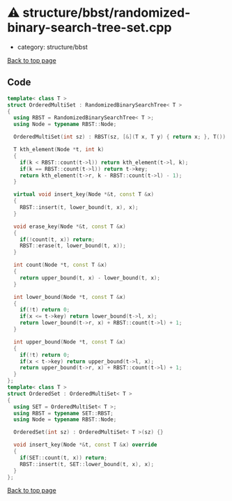 <!-- mathjax config similar to math.stackexchange -->
<script type="text/javascript" async
  src="https://cdnjs.cloudflare.com/ajax/libs/mathjax/2.7.5/MathJax.js?config=TeX-MML-AM_CHTML">
</script>
<script type="text/x-mathjax-config">
  MathJax.Hub.Config({
    TeX: { equationNumbers: { autoNumber: "AMS" }},
    tex2jax: {
      inlineMath: [ ['$','$'] ],
      processEscapes: true
    },
    "HTML-CSS": { matchFontHeight: false },
    displayAlign: "left",
    displayIndent: "2em"
  });
</script>

<script type="text/javascript" src="https://cdnjs.cloudflare.com/ajax/libs/jquery/3.4.1/jquery.min.js"></script>
<script src="https://cdn.jsdelivr.net/npm/jquery-balloon-js@1.1.2/jquery.balloon.min.js" integrity="sha256-ZEYs9VrgAeNuPvs15E39OsyOJaIkXEEt10fzxJ20+2I=" crossorigin="anonymous"></script>
<script type="text/javascript" src="../../../assets/js/copy-button.js"></script>
<link rel="stylesheet" href="../../../assets/css/copy-button.css" />


# :warning: structure/bbst/randomized-binary-search-tree-set.cpp
* category: structure/bbst


[Back to top page](../../../index.html)



## Code
```cpp
template< class T >
struct OrderedMultiSet : RandomizedBinarySearchTree< T >
{
  using RBST = RandomizedBinarySearchTree< T >;
  using Node = typename RBST::Node;

  OrderedMultiSet(int sz) : RBST(sz, [&](T x, T y) { return x; }, T()) {}

  T kth_element(Node *t, int k)
  {
    if(k < RBST::count(t->l)) return kth_element(t->l, k);
    if(k == RBST::count(t->l)) return t->key;
    return kth_element(t->r, k - RBST::count(t->l) - 1);
  }

  virtual void insert_key(Node *&t, const T &x)
  {
    RBST::insert(t, lower_bound(t, x), x);
  }

  void erase_key(Node *&t, const T &x)
  {
    if(!count(t, x)) return;
    RBST::erase(t, lower_bound(t, x));
  }

  int count(Node *t, const T &x)
  {
    return upper_bound(t, x) - lower_bound(t, x);
  }

  int lower_bound(Node *t, const T &x)
  {
    if(!t) return 0;
    if(x <= t->key) return lower_bound(t->l, x);
    return lower_bound(t->r, x) + RBST::count(t->l) + 1;
  }

  int upper_bound(Node *t, const T &x)
  {
    if(!t) return 0;
    if(x < t->key) return upper_bound(t->l, x);
    return upper_bound(t->r, x) + RBST::count(t->l) + 1;
  }
};
template< class T >
struct OrderedSet : OrderedMultiSet< T >
{
  using SET = OrderedMultiSet< T >;
  using RBST = typename SET::RBST;
  using Node = typename RBST::Node;

  OrderedSet(int sz) : OrderedMultiSet< T >(sz) {}

  void insert_key(Node *&t, const T &x) override
  {
    if(SET::count(t, x)) return;
    RBST::insert(t, SET::lower_bound(t, x), x);
  }
};

```

[Back to top page](../../../index.html)

